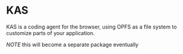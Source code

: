 # KAS

KAS is a coding agent for the browser, using OPFS as a file system to customize parts of your application.

_NOTE_ this will become a separate package eventually
